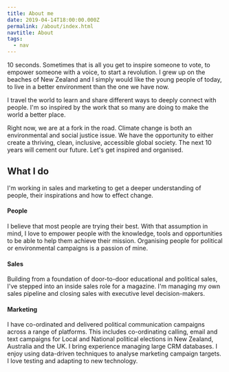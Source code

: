 ```yaml
---
title: About me
date: 2019-04-14T18:00:00.000Z
permalink: /about/index.html
navtitle: About
tags:
  - nav
---
```

10 seconds. Sometimes that is all you get to inspire someone to vote, to empower someone with a voice, to start a revolution. I grew up on the beaches of New Zealand and I simply would like the young people of today, to live in a better environment than the one we have now.



I travel the world to learn and share different ways to deeply connect with people. I'm so inspired by the work that so many are doing to make the world a better place.



Right now, we are at a fork in the road. Climate change is both an environmental and social justice issue. We have the opportunity to either create a thriving, clean, inclusive, accessible global society. The next 10 years will cement our future. Let's get inspired and organised.

## What I do

I'm working in sales and marketing to get a deeper understanding of people, their inspirations and how to effect change.

#### People

I believe that most people are trying their best. With that assumption in mind, I love to empower people with the knowledge, tools and opportunities to be able to help them achieve their mission. Organising people for political or environmental campaigns is a passion of mine.

#### Sales

Building from a foundation of door-to-door educational and political sales, I've stepped into an inside sales role for a magazine. I'm managing my own sales pipeline and closing sales with executive level decision-makers.

#### Marketing

I have co-ordinated and delivered political communication campaigns across a range of platforms. This includes co-ordinating calling, email and text campaigns for Local and National political elections in New Zealand, Australia and the UK. I bring experience managing large CRM databases. I enjoy using data-driven techniques to analyse marketing campaign targets. I love testing and adapting to new technology.
